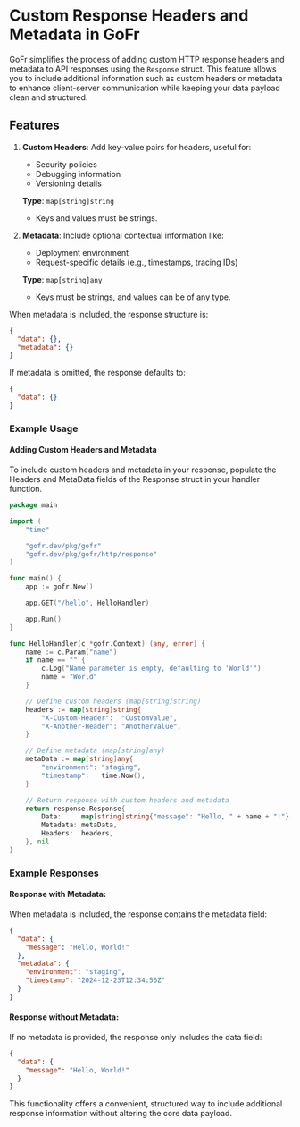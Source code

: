 # Custom Response Headers and Metadata in GoFr

GoFr simplifies the process of adding custom HTTP response headers and metadata to API responses using the `Response` struct. This feature allows you to include additional information such as custom headers or metadata to enhance client-server communication while keeping your data payload clean and structured.

## Features

1. **Custom Headers**: Add key-value pairs for headers, useful for:
    - Security policies
    - Debugging information
    - Versioning details

   **Type**: `map[string]string`
    - Keys and values must be strings.

2. **Metadata**: Include optional contextual information like:
    - Deployment environment
    - Request-specific details (e.g., timestamps, tracing IDs)

   **Type**: `map[string]any`
    - Keys must be strings, and values can be of any type.

When metadata is included, the response structure is:

```json
{
  "data": {},
  "metadata": {}
}
```

If metadata is omitted, the response defaults to:

```json
{
  "data": {}
}
```

### Example Usage

#### Adding Custom Headers and Metadata
To include custom headers and metadata in your response, populate the Headers and MetaData fields of the Response struct in your handler function.

```go
package main

import (
	"time"

	"gofr.dev/pkg/gofr"
	"gofr.dev/pkg/gofr/http/response"
)

func main() {
	app := gofr.New()

	app.GET("/hello", HelloHandler)

	app.Run()
}

func HelloHandler(c *gofr.Context) (any, error) {
	name := c.Param("name")
	if name == "" {
		c.Log("Name parameter is empty, defaulting to 'World'")
		name = "World"
	}

	// Define custom headers (map[string]string)
	headers := map[string]string{
		"X-Custom-Header":  "CustomValue",
		"X-Another-Header": "AnotherValue",
	}

	// Define metadata (map[string]any)
	metaData := map[string]any{
		"environment": "staging",
		"timestamp":   time.Now(),
	}

	// Return response with custom headers and metadata
	return response.Response{
		Data:     map[string]string{"message": "Hello, " + name + "!"},
		Metadata: metaData,
		Headers:  headers,
	}, nil
}
```

### Example Responses
#### Response with Metadata:
When metadata is included, the response contains the metadata field:

```json
{
  "data": {
    "message": "Hello, World!"
  },
  "metadata": {
    "environment": "staging",
    "timestamp": "2024-12-23T12:34:56Z"
  }
}
```

#### Response without Metadata:
If no metadata is provided, the response only includes the data field:

```json
{
  "data": {
    "message": "Hello, World!"
  }
}
```


This functionality offers a convenient, structured way to include additional response information without altering the 
core data payload.